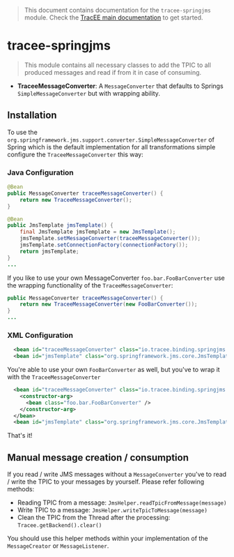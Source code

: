 > This document contains documentation for the `tracee-springjms` module. Check the [TracEE main documentation](/README.md) to get started.

# tracee-springjms

> This module contains all necessary classes to add the TPIC to all produced messages and read if from it in case of consuming.

 * __TraceeMessageConverter__: A `MessageConverter` that defaults to Springs `SimpleMessageConverter` but with wrapping ability.
 
## Installation

To use the `org.springframework.jms.support.converter.SimpleMessageConverter` of Spring which is the default implementation for all transformations simple configure the `TraceeMessageConverter` this way:

### Java Configuration

```java
@Bean
public MessageConverter traceeMessageConverter() {
	return new TraceeMessageConverter();
}

@Bean
public JmsTemplate jmsTemplate() {
	final JmsTemplate jmsTemplate = new JmsTemplate();
	jmsTemplate.setMessageConverter(traceeMessageConverter());
	jmsTemplate.setConnectionFactory(connectionFactory());
	return jmsTemplate;
}
...
```
If you like to use your own MessageConverter `foo.bar.FooBarConverter` use the wrapping functionality of the `TraceeMessageConverter`:

```java
public MessageConverter traceeMessageConverter() {
	return new TraceeMessageConverter(new FooBarConverter());
}
...
```

### XML Configuration

```xml
  <bean id="traceeMessageConverter" class="io.tracee.binding.springjms.TraceeMessageConverter" />
  <bean id="jmsTemplate" class="org.springframework.jms.core.JmsTemplate" p:messageConverter-ref="traceeMessageConverter"/>
```

You're able to use your own `FooBarConverter` as well, but you've to wrap it with the `TraceeMessageConverter`

```xml
  <bean id="traceeMessageConverter" class="io.tracee.binding.springjms.TraceeMessageConverter">
    <constructor-arg>
      <bean class="foo.bar.FooBarConverter" />
    </constructor-arg>
  </bean>
  <bean id="jmsTemplate" class="org.springframework.jms.core.JmsTemplate" p:messageConverter-ref="traceeMessageConverter"/>
```

That's it!

## Manual message creation / consumption

If you read / write JMS messages without a `MessageConverter` you've to read / write the TPIC to your messages by yourself. Please refer following methods:

 * Reading TPIC from a message: `JmsHelper.readTpicFromMessage(message)`
 * Write TPIC to a message: `JmsHelper.writeTpicToMessage(message)`
 * Clean the TPIC from the Thread after the processing: `Tracee.getBackend().clear()`

You should use this helper methods within your implementation of the `MessageCreator` or `MessageListener`.
